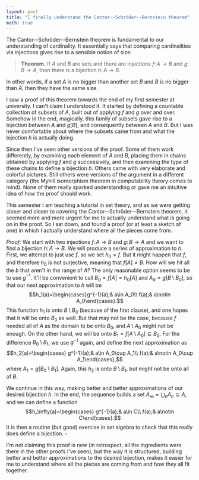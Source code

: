 ```yaml
---
layout: post
title: "I finally understand the Cantor--Schröder--Bernstein theorem"
math: true
---
```


The Cantor--Schröder--Bernstein theorem is fundamental to our understanding of cardinality. It essentially says that comparing cardinalities via injections gives rise to a sensible notion of size:

> **Theorem.** If $A$ and $B$ are sets and there are injections $f\colon A\to B$ and $g\colon B\to A$, then there is a bijection $h\colon A\to B$.

In other words, if a set $A$ is no bigger than another set $B$ and $B$ is no bigger than $A$, then they have the same size.

I saw a proof of this theorem towards the end of my first semester at university. I can't claim I understood it. It started by defining a countable collection of subsets of $A$, built out of applying $f$ and $g$ over and over. Somehow in the end, magically, this family of subsets gave rise to a bijection between $A$ and $g[B]$, and consequently between $A$ and $B$. But I was never comfortable about where the subsets came from and what the bijection $h$ is actually doing.

Since then I've seen other versions of the proof. Some of them work differently, by examining each element of $A$ and $B$, placing them in chains obtained by applying $f$ and $g$ successively, and then examining the type of these chains to define a bijection $h$. Others came with very elaborate and colorful pictures. Still others were versions of the argument in a different category (the Myhill isomorphism theorem in computability theory comes to mind). None of them really sparked understanding or gave me an intuitive idea of how the proof should work.

This semester I am teaching a tutorial in set theory, and as we were getting closer and closer to covering the Cantor--Schröder--Bernstein theorem, it seemed more and more urgent for me to actually understand what is going on in the proof. So I sat down, and found a proof (or at least a sketch of one) in which I actually understand where all the pieces come from.

*Proof:* We start with two injections $f\colon A\to B$ and $g\colon B\to A$ and we want to find a bijection $h\colon A\to B$. 
We will produce a series of approximation to $h$. First, we attempt to just use $f$, so we set $h_0=f$. But it might happen that $f$, and therefore $h_0$ is not surjective, meaning that $f[A]\neq B$. How will we hit all the $b$ that aren't in the range of $A$? The only reasonable option seems to be to use $g^{-1}$. It'll be convenient to call $B_0=f[A]=h_0[A]$ and $A_0=g[B\setminus B_0]$, so that our next approximation to $h$ will be $$h_1(a)=\begin{cases}g^{-1}(a);& a\in A_0\\ f(a);& a\notin A_0\end{cases}.$$
This function $h_1$ is onto $B\setminus B_0$ (because of the first clause), and one hopes that it will be onto $B_0$ as well. But that may not be the case, because $f$ needed all of $A$ as the domain to be onto $B_0$, and $A\setminus A_0$ might not be enough. On the other hand, we will be onto $B_1=f[A\setminus A_0]\subseteq B_0$. For the difference $B_0\setminus B_1$, we use $g^{-1}$ again, and define the next approximation as $$h_2(a)=\begin{cases} g^{-1}(a);& a\in A_0\cup A_1\\ f(a);& a\notin A_0\cup A_1\end{cases},$$
where $A_1=g[B_0\setminus B_1]$. Again, this $h_2$ is onto $B\setminus B_1$, but might not be onto all of $B$.

We continue in this way, making better and better approximations of our desired bijection $h$. In the end, the sequence builds a set $A_\infty=\bigcup_n A_n\subseteq A$, and we can define a function $$h_\infty(a)=\begin{cases} g^{-1}(a);& a\in C\\ f(a);& a\notin C\end{cases}.$$ It is then a routine (but good) exercise in set algebra to check that this really does define a bijection. $\square$

I'm not claiming this proof is new (in retrospect, all the ingredients were there in the other proofs I've seen), but the way it is structured, building better and better approximations to the desired bijection, makes it easier for me to understand where all the pieces are coming from and how they all fit together.
